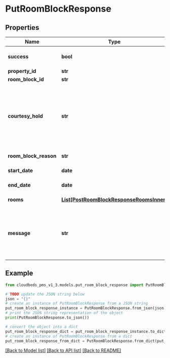 # PutRoomBlockResponse


## Properties

Name | Type | Description | Notes
------------ | ------------- | ------------- | -------------
**success** | **bool** | Returns if the request could be completed | [optional] 
**property_id** | **str** | Property ID | [optional] 
**room_block_id** | **str** | Room block ID | [optional] 
**courtesy_hold** | **str** | roomBlockType Room block type. ‘blocked’ - Room block. ‘out_of_service’ - Out of service block. &#39;courtesy_hold&#39; - Courtesy hold. | [optional] 
**room_block_reason** | **str** | Room block reason | [optional] 
**start_date** | **date** | Room block start date | [optional] 
**end_date** | **date** | Room block end date | [optional] 
**rooms** | [**List[PostRoomBlockResponseRoomsInner]**](PostRoomBlockResponseRoomsInner.md) | All rooms for room block | [optional] 
**message** | **str** | To be used in case any error occurs (if success &#x3D; false).  If success &#x3D; true, it does not exist. | [optional] 

## Example

```python
from cloudbeds_pms_v1_3.models.put_room_block_response import PutRoomBlockResponse

# TODO update the JSON string below
json = "{}"
# create an instance of PutRoomBlockResponse from a JSON string
put_room_block_response_instance = PutRoomBlockResponse.from_json(json)
# print the JSON string representation of the object
print(PutRoomBlockResponse.to_json())

# convert the object into a dict
put_room_block_response_dict = put_room_block_response_instance.to_dict()
# create an instance of PutRoomBlockResponse from a dict
put_room_block_response_from_dict = PutRoomBlockResponse.from_dict(put_room_block_response_dict)
```
[[Back to Model list]](../README.md#documentation-for-models) [[Back to API list]](../README.md#documentation-for-api-endpoints) [[Back to README]](../README.md)


